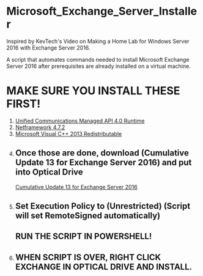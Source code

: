 # Microsoft_Exchange_Server_Installer

Inspired by KevTech's Video on Making a Home Lab for Windows Server 2016 with Exchange Server 2016.

A script that automates commands needed to install Microsoft Exchange Server 2016 after prerequisites are already installed on a virtual machine.

<h1>MAKE SURE YOU INSTALL THESE FIRST!</h1>
<ol>
  <li>
    <a href="https://www.microsoft.com/en-us/download/details.aspx?id=34992">Unified Communications Managed API 4.0 Runtime</a>
  </li>
  <li>
    <a href="https://dotnet.microsoft.com/download/dotnet-framework/net472">Netframework 4.7.2</a>
  </li>
  <li>
    <a href="https://www.microsoft.com/en-us/download/details.aspx?id=40784">Microsoft Visual C++ 2013 Redistributable</a>
  </li>
  <li>
    <h2>Once those are done, download (Cumulative Update 13 for Exchange Server 2016) and put into Optical Drive</h2>
    <a href="https://www.microsoft.com/en-us/download/details.aspx?id=58395">Cumulative Update 13 for Exchange Server 2016</a>
  </li>
  <li>
    <h2>Set Execution Policy to (Unrestricted) (Script will set RemoteSigned automatically)</h2>
    <h2>RUN THE SCRIPT IN POWERSHELL!</h2>
  </li>
  <li>
    <h2>WHEN SCRIPT IS OVER, RIGHT CLICK EXCHANGE IN OPTICAL DRIVE AND INSTALL.</h2>
  </li>
</ol>
